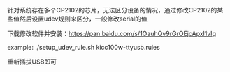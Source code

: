 针对系统存在多个CP2102的芯片，无法区分设备的情况，通过修改CP2102的某些值然后设置udev规则来区分，一般修改serial的值

下载修改软件并安装：https://pan.baidu.com/s/1OauhQv9rGrOEjcApxl1vIg

example: ./setup_udev_rule.sh kicc100w-ttyusb.rules

重新插拔USB即可

